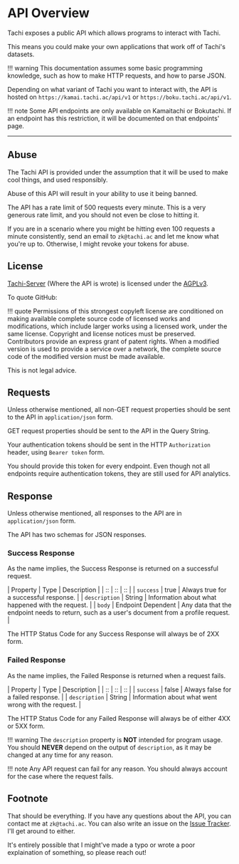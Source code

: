 # API Overview

Tachi exposes a public API which allows programs to interact with Tachi.

This means you could make your own applications that work off of Tachi's
datasets. 

!!! warning
	This documentation assumes some basic programming knowledge, such as how to make
	HTTP requests, and how to parse JSON.

Depending on what variant of Tachi you want to interact with, the API is hosted
on `https://kamai.tachi.ac/api/v1` or `https://boku.tachi.ac/api/v1`.

!!! note
	Some API endpoints are only available on Kamaitachi or Bokutachi. If an
	endpoint has this restriction, it will be documented on that endpoints'
	page.

*****

## Abuse

The Tachi API is provided under the assumption that it will be used to make
cool things, and used responsibly.

Abuse of this API will result in your ability to use it being banned.

The API has a rate limit of 500 requests every minute. This is a very
generous rate limit, and you should not even be close to hitting it.

If you are in a scenario where you might be hitting even 100 requests a minute consistently,
send an email to `zk@tachi.ac` and let me know what you're up to. Otherwise, I might revoke your tokens for abuse.

## License

[Tachi-Server](https://github.com/zkldi/Tachi/tree/main/server) (Where the API is wrote) is licensed under the [AGPLv3](https://www.gnu.org/licenses/agpl-3.0.en.html).

To quote GitHub:

!!! quote 
	Permissions of this strongest copyleft license are conditioned on making available complete source code of licensed works and modifications, which include larger works using a licensed work, under the same license. Copyright and license notices must be preserved. Contributors provide an express grant of patent rights. When a modified version is used to provide a service over a network, the complete source code of the modified version must be made available.

This is not legal advice.

## Requests

Unless otherwise mentioned, all non-GET request properties should be sent to the API in `application/json` form.

GET request properties should be sent to the API in the Query String.

Your authentication tokens should be sent in the HTTP `Authorization` header, using `Bearer token` form.

You should provide this token for every endpoint. Even though not all endpoints
require authentication tokens, they are still used for API analytics.

## Response

Unless otherwise mentioned, all responses to the API are in `application/json` form.

The API has two schemas for JSON responses.

### Success Response

As the name implies, the Success Response is returned on a successful request.

| Property | Type | Description |
| :: | :: | :: |
| `success` | true | Always true for a successful response. |
| `description` | String | Information about what happened with the request. |
| `body` | Endpoint Dependent | Any data that the endpoint needs to return, such as a user's document from a profile request. | 

The HTTP Status Code for any Success Response will always be of 2XX form.

### Failed Response

As the name implies, the Failed Response is returned when a request fails.

| Property | Type | Description |
| :: | :: | :: |
| `success` | false | Always false for a failed response. |
| `description` | String | Information about what went wrong with the request. |

The HTTP Status Code for any Failed Response will always be of either 4XX or 5XX form.

!!! warning
	The `description` property is **NOT** intended for program usage. You should **NEVER** depend
	on the output of `description`, as it may be changed at any time for any reason.

!!! note
	Any API request can fail for any reason. You should always account for the
	case where the request fails.

## Footnote

That should be everything. If you have any questions about the API, you can
contact me at `zk@tachi.ac`. You can also write an issue on the 
[Issue Tracker](https://github.com/zkldi/Tachi). I'll get around to either.

It's entirely possible that I might've made a typo or wrote a poor explaination
of something, so please reach out!

